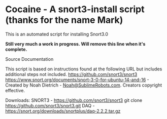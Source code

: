 # Cocaine - A snort3-install script (thanks for the name Mark) 
This is an automated script for installing Snort3.0

**Still very much a work in progress. Will remove this line when it's complete.**


Source Documentation

This script is based on instructions found at the following URL but includes additional steps not included.
https://github.com/snort3/snort3
https://www.snort.org/documents/snort-3-0-for-ubuntu-14-and-16 - Created by Noah Dietrich - Noah@SublimeRobots.com. Creators copyright effective. 

Downloads:
SNORT3 - https://github.com/snort3/snort3
  git clone https://github.com/snort3/snort3.git
DAQ - https://snort.org/downloads/snortplus/daq-2.2.2.tar.gz
